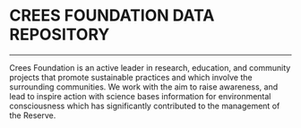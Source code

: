 # CREES FOUNDATION DATA REPOSITORY
---

Crees Foundation is an active leader in research, education, and community projects that promote sustainable practices and which involve the surrounding communities. We work with the aim to raise awareness, and lead to inspire action with science bases information for environmental consciousness which has significantly contributed to the management of the Reserve.
